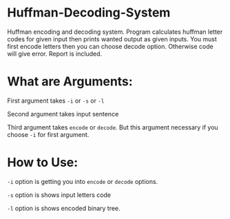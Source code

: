 # Huffman-Decoding-System
Huffman encoding and decoding system. Program calculates huffman letter codes for given input then prints wanted output as given inputs. You must first encode letters then you can choose decode option. Otherwise code will give error. Report is included.

# What are Arguments:
First argument takes ```-i``` or ```-s``` or ```-l```

Second argument takes input sentence

Third argument takes ```encode``` or ```decode```. But this argument necessary if you choose ```-i``` for first argument.

# How to Use:
```-i``` option is getting you into ```encode``` or ```decode``` options.

```-s``` option is shows input letters code

```-l``` option is shows encoded binary tree.
